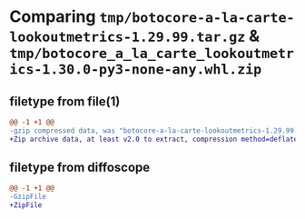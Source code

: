 # Comparing `tmp/botocore-a-la-carte-lookoutmetrics-1.29.99.tar.gz` & `tmp/botocore_a_la_carte_lookoutmetrics-1.30.0-py3-none-any.whl.zip`

## filetype from file(1)

```diff
@@ -1 +1 @@
-gzip compressed data, was "botocore-a-la-carte-lookoutmetrics-1.29.99.tar", last modified: Sat Mar 25 01:22:56 2023, max compression
+Zip archive data, at least v2.0 to extract, compression method=deflate
```

## filetype from diffoscope

```diff
@@ -1 +1 @@
-GzipFile
+ZipFile
```

